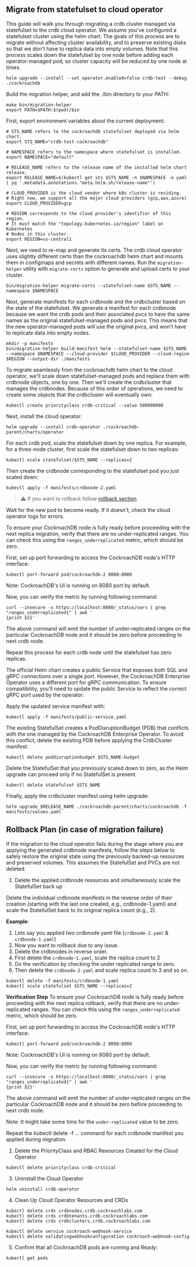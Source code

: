 ## Migrate from statefulset to cloud operator

This guide will walk you through migrating a crdb cluster managed via statefulset to the crdb cloud operator. We assume you've configured a statefulset cluster using the helm chart. The goals of this process are to migrate without affecting cluster availability, and to preserve existing disks so that we don't have to replica data into empty volumes. Note that this process scales down the statefulset by one node before adding each operator-managed pod, so cluster capacity will be reduced by one node at times.

```
helm upgrade --install --set operator.enabled=false crdb-test --debug ./cockroachdb
```


Build the migration helper, and add the ./bin directory to your PATH:

```
make bin/migration-helper
export PATH=$PATH:$(pwd)/bin
```

First, export environment variables about the current deployment:

```
# STS_NAME refers to the cockroachdb statefulset deployed via helm chart.
export STS_NAME="crdb-test-cockroachdb"

# NAMESPACE refers to the namespace where statefulset is installed.
export NAMESPACE="default"

# RELEASE_NAME refers to the release name of the installed helm chart release.
export RELEASE_NAME=$(kubectl get sts $STS_NAME -n $NAMESPACE -o yaml | yq '.metadata.annotations."meta.helm.sh/release-name"')

# CLOUD_PROVIDER is the cloud vendor where k8s cluster is residing. 
# Right now, we support all the major cloud providers (gcp,aws,azure)
export CLOUD_PROVIDER=gcp

# REGION corresponds to the cloud provider's identifier of this region.
# It must match the "topology.kubernetes.io/region" label on Kubernetes 
# Nodes in this cluster.
export REGION=us-central1
```

Next, we need to re-map and generate tls certs. The crdb cloud operator uses slightly different certs than the cockroachdb helm chart and mounts them in configmaps and secrets with different names. Run the `migration-helper` utility with `migrate-certs` option to generate and upload certs to your cluster.

```
bin/migration-helper migrate-certs --statefulset-name $STS_NAME --namespace $NAMESPACE
```

Next, generate manifests for each crdbnode and the crdbcluster based on the state of the statefulset. We generate a manifest for each crdbnode because we want the crdb pods and their associated pvcs to have the same names as the original statefulset-managed pods and pvcs. This means that the new operator-managed pods will use the original pvcs, and won't have to replicate data into empty nodes.

```
mkdir -p manifests
bin/migration-helper build-manifest helm --statefulset-name $STS_NAME --namespace $NAMESPACE --cloud-provider $CLOUD_PROVIDER --cloud-region $REGION --output-dir ./manifests
```

To migrate seamlessly from the cockroachdb helm chart to the cloud operator, we'll scale down statefulset-managed pods and replace them with crdbnode objects, one by one. Then we'll create the crdbcluster that manages the crdbnodes. Because of this order of operations, we need to create some objects that the crdbcluster will eventually own:

```
kubectl create priorityclass crdb-critical --value 500000000
```

Next, install the cloud operator:

```
helm upgrade --install crdb-operator ./cockroachdb-parent/charts/operator
```

For each crdb pod, scale the statefulset down by one replica. For example, for a three-node cluster, first scale the statefulset down to two replicas:

```
kubectl scale statefulset/$STS_NAME --replicas=2
```

Then create the crdbnode corresponding to the statefulset pod you just scaled down:

```
kubectl apply -f manifests/crdbnode-2.yaml
```
> ⚠️ If you want to rollback follow [rollback section](#rollback-plan-in-case-of-migration-failure).

Wait for the new pod to become ready. If it doesn't, check the cloud operator logs for errors.

To ensure your CockroachDB node is fully ready before proceeding with the next replica migration, verify that there are no under-replicated ranges. You can check this using the `ranges_underreplicated` metric, which should be zero.

First, set up port forwarding to access the CockroachDB node's HTTP interface:
```
kubectl port-forward pod/cockroachdb-2 8080:8080
```
Note: CockroachDB's UI is running on 8080 port by default.

Now, you can verify the metric by running following command:
```
curl --insecure -s https://localhost:8080/_status/vars | grep "ranges_underreplicated{" | awk '
{print $2}'
```
The above command will emit the number of under-replicated ranges on the particular CockroachDB
node and it should be zero before proceeding to next crdb node.

Repeat this process for each crdb node until the statefulset has zero replicas.

The official Helm chart creates a public Service that exposes both SQL and gRPC connections over a single port.
However, the CockroachDB Enterprise Operator uses a different port for gRPC communication.
To ensure compatibility, you’ll need to update the public Service to reflect the correct gRPC port used by the operator.

Apply the updated service manifest with:
```
kubectl apply -f manifests/public-service.yaml
```

The existing StatefulSet creates a PodDisruptionBudget (PDB) that conflicts with the one managed by the CockroachDB Enterprise Operator.
To avoid this conflict, delete the existing PDB before applying the CrdbCluster manifest:

```
kubectl delete poddisruptionbudget $STS_NAME-budget
```

Delete the StatefulSet that you previously scaled down to zero, as the Helm upgrade can proceed only if no StatefulSet is present.

```
kubectl delete statefulset $STS_NAME
```

Finally, apply the crdbcluster manifest using helm upgrade:

```
helm upgrade $RELEASE_NAME ./cockroachdb-parent/charts/cockroachdb -f manifests/values.yaml
```

## Rollback Plan (in case of migration failure)

If the migration to the cloud operator fails during the stage where you are applying the generated crdbnode manifests, follow the steps below to safely restore the original state using the previously backed-up resources and preserved volumes. This assumes the StatefulSet and PVCs are not deleted.

1. Delete the applied crdbnode resources and simultaneously scale the StatefulSet back up

Delete the individual crdbnode manifests in the reverse order of their creation (starting with the last one created, e.g., crdbnode-1.yaml) and scale the StatefulSet back to its original replica count (e.g., 2).

**Example**: 

1. Lets say you applied two crdbnode yaml file (`crdbnode-2.yaml` & `crdbnode-1.yaml`)
2. Now you want to rollback due to any issue.
3. Delete the crdbnodes in reverse order. 
4. First delete the `crdbnode-1.yaml`, scale the replica count to 2 
5. Do the verification by checking the under replicated range to zero.
6. Then delete the `crdbnode-2.yaml` and scale replica count to 3 and so on.

```
kubectl delete -f manifests/crdbnode-1.yaml
kubectl scale statefulset $STS_NAME --replicas=2
```

**Verification Step** 
To ensure your CockroachDB node is fully ready before proceeding with the next replica rollback, verify that there are no under-replicated ranges. You can check this using the `ranges_underreplicated` metric, which should be zero.

First, set up port forwarding to access the CockroachDB node's HTTP interface:
```
kubectl port-forward pod/cockroachdb-2 8080:8080
```
Note: CockroachDB's UI is running on 8080 port by default.

Now, you can verify the metric by running following command:
```
curl --insecure -s https://localhost:8080/_status/vars | grep "ranges_underreplicated{" | awk '
{print $2}'
```
The above command will emit the number of under-replicated ranges on the particular CockroachDB
node and it should be zero before proceeding to next crdb node.

Note: It might take some time for the `under-replicated` value to be zero.

Repeat the kubectl delete -f ... command for each crdbnode manifest you applied during migration.


2. Delete the PriorityClass and RBAC Resources Created for the Cloud Operator

```
kubectl delete priorityclass crdb-critical
```

3. Uninstall the Cloud Operator

```
helm uninstall crdb-operator
```

4. Clean Up Cloud Operator Resources and CRDs

```
kubectl delete crds crdbnodes.crdb.cockroachlabs.com
kubectl delete crds crdbtenants.crdb.cockroachlabs.com
kubectl delete crds crdbclusters.crdb.cockroachlabs.com

kubectl delete service cockroach-webhook-service
kubectl delete validatingwebhookconfiguration cockroach-webhook-config
```

5. Confirm that all CockroachDB pods are running and Ready:

```
kubectl get pods
````
